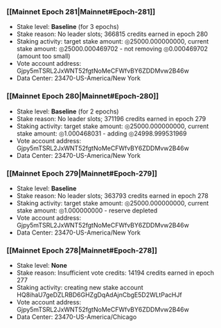 ### [[Mainnet Epoch 281|Mainnet#Epoch-281]]
* Stake level: **Baseline** (for 3 epochs)
* Stake reason: No leader slots; 366815 credits earned in epoch 280
* Staking activity: target stake amount: ◎25000.000000000, current stake amount: ◎25000.000469702 - not removing ◎0.000469702 (amount too small)
* Vote account address: Gjpy5mTSRL2JxWNT52fgtNoMeCFWfvBY6ZDDMvw2B46w
* Data Center: 23470-US-America/New York
### [[Mainnet Epoch 280|Mainnet#Epoch-280]]
* Stake level: **Baseline** (for 2 epochs)
* Stake reason: No leader slots; 371196 credits earned in epoch 279
* Staking activity: target stake amount: ◎25000.000000000, current stake amount: ◎1.000468031 - adding ◎24998.999531969
* Vote account address: Gjpy5mTSRL2JxWNT52fgtNoMeCFWfvBY6ZDDMvw2B46w
* Data Center: 23470-US-America/New York
### [[Mainnet Epoch 279|Mainnet#Epoch-279]]
* Stake level: **Baseline**
* Stake reason: No leader slots; 363793 credits earned in epoch 278
* Staking activity: target stake amount: ◎25000.000000000, current stake amount: ◎1.000000000 - reserve depleted
* Vote account address: Gjpy5mTSRL2JxWNT52fgtNoMeCFWfvBY6ZDDMvw2B46w
* Data Center: 23470-US-America/New York
### [[Mainnet Epoch 278|Mainnet#Epoch-278]]
* Stake level: **None**
* Stake reason: Insufficient vote credits: 14194 credits earned in epoch 277
* Staking activity: creating new stake account HQ8ihaU7geDZLRBD6GHZgDqAdAjnCbgE5D2WLtPacHJf
* Vote account address: Gjpy5mTSRL2JxWNT52fgtNoMeCFWfvBY6ZDDMvw2B46w
* Data Center: 23470-US-America/Chicago